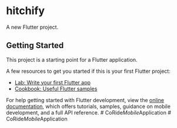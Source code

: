 # hitchify

A new Flutter project.

## Getting Started

This project is a starting point for a Flutter application.

A few resources to get you started if this is your first Flutter project:

- [Lab: Write your first Flutter app](https://docs.flutter.dev/get-started/codelab)
- [Cookbook: Useful Flutter samples](https://docs.flutter.dev/cookbook)

For help getting started with Flutter development, view the
[online documentation](https://docs.flutter.dev/), which offers tutorials,
samples, guidance on mobile development, and a full API reference.
#   C o R i d e _ M o b i l e _ A p p l i c a t i o n  
 #   C o R i d e _ M o b i l e _ A p p l i c a t i o n  
 